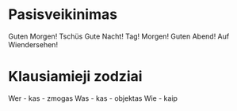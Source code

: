 
# Pasisveikinimas

  Guten Morgen!
  Tschüs
  Gute Nacht!
  Tag!
  Morgen!
  Guten Abend!
  Auf Wiendersehen!


# Klausiamieji zodziai

  Wer - kas - zmogas
  Was - kas - objektas
  Wie - kaip
